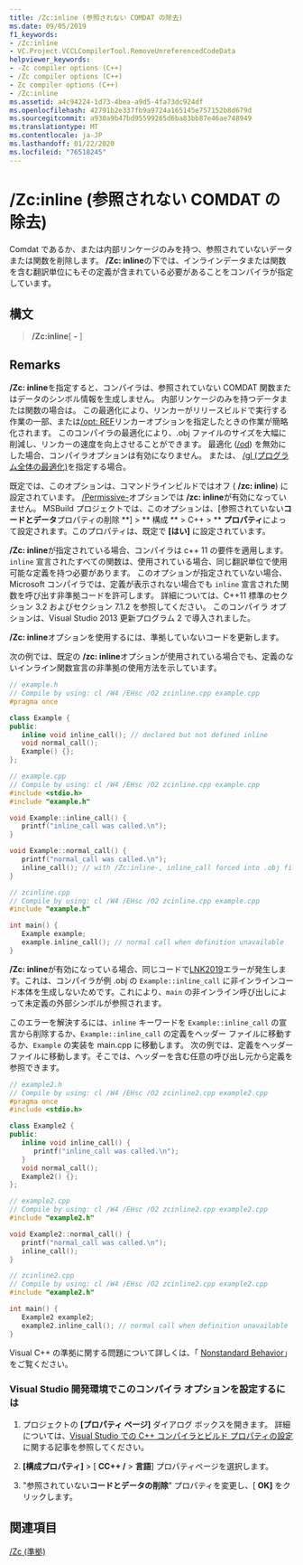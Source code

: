 ```yaml
---
title: /Zc:inline (参照されない COMDAT の除去)
ms.date: 09/05/2019
f1_keywords:
- /Zc:inline
- VC.Project.VCCLCompilerTool.RemoveUnreferencedCodeData
helpviewer_keywords:
- -Zc compiler options (C++)
- /Zc compiler options (C++)
- Zc compiler options (C++)
- /Zc:inline
ms.assetid: a4c94224-1d73-4bea-a9d5-4fa73dc924df
ms.openlocfilehash: 42791b2e337fb9a9724a165145e757152b8d679d
ms.sourcegitcommit: a930a9b47bd95599265d6ba83bb87e46ae748949
ms.translationtype: MT
ms.contentlocale: ja-JP
ms.lasthandoff: 01/22/2020
ms.locfileid: "76518245"
---
```

# <a name="zcinline-remove-unreferenced-comdat"></a>/Zc:inline (参照されない COMDAT の除去)

Comdat であるか、または内部リンケージのみを持つ、参照されていないデータまたは関数を削除します。 **/Zc: inline**の下では、インラインデータまたは関数を含む翻訳単位にもその定義が含まれている必要があることをコンパイラが指定しています。

## <a name="syntax"></a>構文

> **/Zc:inline**[ **-** ]

## <a name="remarks"></a>Remarks

**/Zc: inline**を指定すると、コンパイラは、参照されていない COMDAT 関数またはデータのシンボル情報を生成しません。 内部リンケージのみを持つデータまたは関数の場合は。 この最適化により、リンカーがリリースビルドで実行する作業の一部、または[/opt: REF](opt-optimizations.md)リンカーオプションを指定したときの作業が簡略化されます。 このコンパイラの最適化により、.obj ファイルのサイズを大幅に削減し、リンカーの速度を向上させることができます。 最適化 ([/od](od-disable-debug.md)) を無効にした場合、コンパイラオプションは有効になりません。 または、 [/gl (プログラム全体の最適化)](gl-whole-program-optimization.md)を指定する場合。

既定では、このオプションは、コマンドラインビルドではオフ ( **/zc: inline**) に設定されています。 [/Permissive-](permissive-standards-conformance.md)オプションでは **/zc: inline**が有効になっていません。 MSBuild プロジェクトでは、このオプションは、[参照されていない**コードとデータ**プロパティの削除 **] > ** 構成 ** > C++ > ** **プロパティ**によって設定されます。このプロパティは、既定で **[はい]** に設定されています。

**/Zc: inline**が指定されている場合、コンパイラは c++ 11 の要件を適用します。 `inline` 宣言されたすべての関数は、使用されている場合、同じ翻訳単位で使用可能な定義を持つ必要があります。 このオプションが指定されていない場合、Microsoft コンパイラでは、定義が表示されない場合でも `inline` 宣言された関数を呼び出す非準拠コードを許可します。 詳細については、C++11 標準のセクション 3.2 およびセクション 7.1.2 を参照してください。 このコンパイラ オプションは、Visual Studio 2013 更新プログラム 2 で導入されました。

**/Zc: inline**オプションを使用するには、準拠していないコードを更新します。

次の例では、既定の **/zc: inline**オプションが使用されている場合でも、定義のないインライン関数宣言の非準拠の使用方法を示しています。

```cpp
// example.h
// Compile by using: cl /W4 /EHsc /O2 zcinline.cpp example.cpp
#pragma once

class Example {
public:
   inline void inline_call(); // declared but not defined inline
   void normal_call();
   Example() {};
};
```

```cpp
// example.cpp
// Compile by using: cl /W4 /EHsc /O2 zcinline.cpp example.cpp
#include <stdio.h>
#include "example.h"

void Example::inline_call() {
   printf("inline_call was called.\n");
}

void Example::normal_call() {
   printf("normal_call was called.\n");
   inline_call(); // with /Zc:inline-, inline_call forced into .obj file
}
```

```cpp
// zcinline.cpp
// Compile by using: cl /W4 /EHsc /O2 zcinline.cpp example.cpp
#include "example.h"

int main() {
   Example example;
   example.inline_call(); // normal call when definition unavailable
}
```

**/Zc: inline**が有効になっている場合、同じコードで[LNK2019](../../error-messages/tool-errors/linker-tools-error-lnk2019.md)エラーが発生します。これは、コンパイラが例 .obj の `Example::inline_call` に非インラインコード本体を生成しないためです。これにより、`main` の非インライン呼び出しによって未定義の外部シンボルが参照されます。

このエラーを解決するには、`inline` キーワードを `Example::inline_call` の宣言から削除するか、`Example::inline_call` の定義をヘッダー ファイルに移動するか、`Example` の実装を main.cpp に移動します。 次の例では、定義をヘッダー ファイルに移動します。そこでは、ヘッダーを含む任意の呼び出し元から定義を参照できます。

```cpp
// example2.h
// Compile by using: cl /W4 /EHsc /O2 zcinline2.cpp example2.cpp
#pragma once
#include <stdio.h>

class Example2 {
public:
   inline void inline_call() {
      printf("inline_call was called.\n");
   }
   void normal_call();
   Example2() {};
};
```

```cpp
// example2.cpp
// Compile by using: cl /W4 /EHsc /O2 zcinline2.cpp example2.cpp
#include "example2.h"

void Example2::normal_call() {
   printf("normal_call was called.\n");
   inline_call();
}
```

```cpp
// zcinline2.cpp
// Compile by using: cl /W4 /EHsc /O2 zcinline2.cpp example2.cpp
#include "example2.h"

int main() {
   Example2 example2;
   example2.inline_call(); // normal call when definition unavailable
}
```

Visual C++ の準拠に関する問題について詳しくは、「 [Nonstandard Behavior](../../cpp/nonstandard-behavior.md)」をご覧ください。

### <a name="to-set-this-compiler-option-in-the-visual-studio-development-environment"></a>Visual Studio 開発環境でこのコンパイラ オプションを設定するには

1. プロジェクトの **[プロパティ ページ]** ダイアログ ボックスを開きます。 詳細については、[Visual Studio での C++ コンパイラとビルド プロパティの設定](../working-with-project-properties.md)に関する記事を参照してください。

1. **[構成プロパティ]**  > [ **CC++ /**  > **言語**] プロパティページを選択します。

1. "参照されていない**コードとデータの削除**" プロパティを変更し、[ **OK]** をクリックします。

## <a name="see-also"></a>関連項目

[/Zc (準拠)](zc-conformance.md)<br/>
